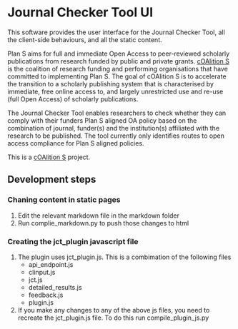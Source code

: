 # Journal Checker Tool UI

This software provides the user interface for the Journal Checker Tool, all the client-side behaviours, and all the
static content.

Plan S aims for full and immediate Open Access to peer-reviewed scholarly publications from research funded by public 
and private grants. [cOAlition S](https://www.coalition-s.org/) is the coalition of research funding and performing 
organisations that have committed to implementing Plan S. The goal of cOAlition S is to accelerate the transition to a 
scholarly publishing system that is characterised by immediate, free online access to, and largely unrestricted use and 
re-use (full Open Access) of scholarly publications.

The Journal Checker Tool enables researchers to check whether they can comply with their funders Plan S aligned OA 
policy based on the combination of journal, funder(s) and the institution(s) affiliated with the research to be 
published. The tool currently only identifies routes to open access compliance for Plan S aligned policies.

This is a [cOAlition S](https://www.coalition-s.org/) project.

## Development steps
### Chaning content in static pages
1. Edit the relevant markdown file in the markdown folder
2. Run complie_markdown.py to push those changes to html

### Creating the jct_plugin javascript file
1. The plugin uses jct_plugin.js. This is a combimation of the following files
    - api_endpoint.js
    - clinput.js
    - jct.js
    - detailed_results.js
    - feedback.js
    - plugin.js
2. If you make any changes to any of the above js files, you need to recreate the jct_plugin.js file.
   To do this run compile_plugin_js.py
 